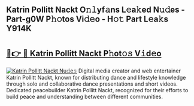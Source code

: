 ## Katrin Pollitt Nackt O𝚗𝚕yf𝚊ns L𝚎a𝚔ed N𝚞𝚍es - Part-g0W P𝚑𝚘tos Vi𝚍𝚎o - H𝚘𝚝 Part L𝚎a𝚔s Y914K

# <h2><a href="http://kfe14v.oniu.top/?m=Katrin+Pollitt+Nackt">🔗👉 🔴 Katrin Pollitt Nackt P𝚑ot𝚘𝚜 V𝚒d𝚎o</a></h2>

[![Katrin Pollitt Nackt Nu𝚍e𝚜](https://i.imgur.com/0qMVB7G.gif)](http://kfe14v.oniu.top/?m=Katrin+Pollitt+Nackt)
Digital media creator and web entertainer Katrin Pollitt Nackt, known for distributing dance and lifestyle knowledge through solo and collaborative dance presentations and short videos. Dedicated peacebuilder Katrin Pollitt Nackt, recognized for their efforts to build peace and understanding between different communities.  
